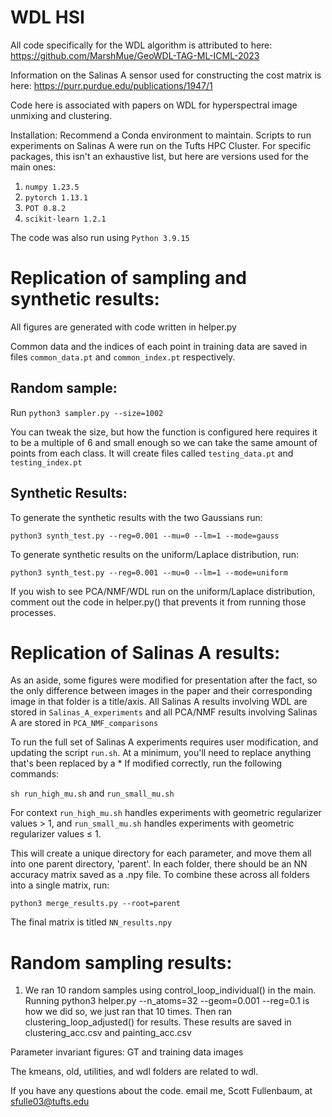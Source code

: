 # WDL HSI

All code specifically for the WDL algorithm is attributed to here: 
https://github.com/MarshMue/GeoWDL-TAG-ML-ICML-2023

Information on the Salinas A sensor used for constructing the cost matrix is here:
https://purr.purdue.edu/publications/1947/1

Code here is associated with papers on WDL for hyperspectral image unmixing and clustering.

Installation: 
Recommend a Conda environment to maintain. Scripts to run experiments on Salinas A were run on the Tufts HPC Cluster. For specific packages, this isn't an exhaustive list, but here are versions used for the main ones:
1. ```numpy 1.23.5```
2. ```pytorch 1.13.1```
3. ```POT 0.8.2 ```
4. ```scikit-learn 1.2.1```

The code was also run using ```Python 3.9.15```

# Replication of sampling and synthetic results: 
All figures are generated with code written in helper.py

Common data and the indices of each point in training data are saved in files ```common_data.pt``` and ```common_index.pt``` respectively. 

## Random sample: 

Run ```python3 sampler.py --size=1002```

You can tweak the size, but how the function is configured here requires it to be a multiple of 6 and small enough so we can take the same amount of points from each class. 
It will create files called ```testing_data.pt``` and ```testing_index.pt```

## Synthetic Results:

To generate the synthetic results with the two Gaussians run: 

```python3 synth_test.py --reg=0.001 --mu=0 --lm=1 --mode=gauss```

To generate synthetic results on the uniform/Laplace distribution, run:

```python3 synth_test.py --reg=0.001 --mu=0 --lm=1 --mode=uniform```

If you wish to see PCA/NMF/WDL run on the uniform/Laplace distribution, comment out the code in helper.py() that prevents it from running those processes.




# Replication of Salinas A results: 
As an aside, some figures were modified for presentation after the fact, so the only difference between images in the paper and their corresponding image in that folder is a 
title/axis. All Salinas A results involving WDL are stored in ```Salinas_A_experiments``` and all PCA/NMF results involving Salinas A are stored in ```PCA_NMF_comparisons```

To run the full set of Salinas A experiments requires user modification, and updating the script ```run.sh```. At a minimum, you'll need to replace anything that's been replaced by a *
If modified correctly, run the following commands: 

```sh run_high_mu.sh``` and ```run_small_mu.sh```

For context ```run_high_mu.sh``` handles experiments with geometric regularizer values > 1, and ```run_small_mu.sh``` handles experiments with geometric regularizer values $\leq$ 1. 

This will create a unique directory for each parameter, and move them all into one parent directory, 'parent'. In each folder, there should be an NN accuracy matrix saved as a .npy file. To combine these across all folders into a single matrix, run: 

``` python3 merge_results.py --root=parent ``` 

The final matrix is titled ```NN_results.npy```


# Random sampling results:
1. We ran 10 random samples using control_loop_individual() in the main. Running
python3 helper.py --n_atoms=32 --geom=0.001 --reg=0.1 is how we did so, we just 
ran that 10 times. Then ran clustering_loop_adjusted() for results. These results
are saved in clustering_acc.csv and painting_acc.csv

Parameter invariant figures: 
GT and training data images

The kmeans, old, utilities, and wdl folders are related to wdl. 


If you have any questions about the code. email me, Scott Fullenbaum, at sfulle03@tufts.edu
